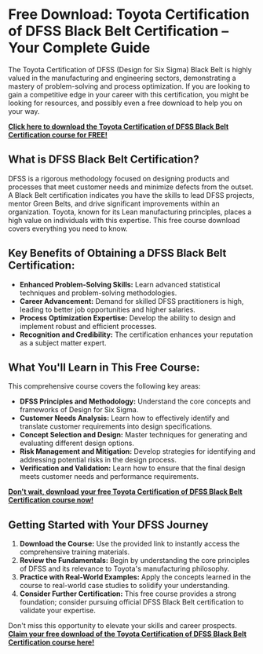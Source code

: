 # Free Download: Toyota Certification of DFSS Black Belt Certification – Your Complete Guide

The Toyota Certification of DFSS (Design for Six Sigma) Black Belt is highly valued in the manufacturing and engineering sectors, demonstrating a mastery of problem-solving and process optimization. If you are looking to gain a competitive edge in your career with this certification, you might be looking for resources, and possibly even a free download to help you on your way.

[**Click here to download the Toyota Certification of DFSS Black Belt Certification course for FREE!**](https://udemywork.com/toyota-certification-of-dfss-black-belt-certification)

## What is DFSS Black Belt Certification?

DFSS is a rigorous methodology focused on designing products and processes that meet customer needs and minimize defects from the outset.  A Black Belt certification indicates you have the skills to lead DFSS projects, mentor Green Belts, and drive significant improvements within an organization. Toyota, known for its Lean manufacturing principles, places a high value on individuals with this expertise. This free course download covers everything you need to know.

## Key Benefits of Obtaining a DFSS Black Belt Certification:

*   **Enhanced Problem-Solving Skills:** Learn advanced statistical techniques and problem-solving methodologies.
*   **Career Advancement:**  Demand for skilled DFSS practitioners is high, leading to better job opportunities and higher salaries.
*   **Process Optimization Expertise:** Develop the ability to design and implement robust and efficient processes.
*   **Recognition and Credibility:** The certification enhances your reputation as a subject matter expert.

## What You'll Learn in This Free Course:

This comprehensive course covers the following key areas:

*   **DFSS Principles and Methodology:** Understand the core concepts and frameworks of Design for Six Sigma.
*   **Customer Needs Analysis:**  Learn how to effectively identify and translate customer requirements into design specifications.
*   **Concept Selection and Design:** Master techniques for generating and evaluating different design options.
*   **Risk Management and Mitigation:**  Develop strategies for identifying and addressing potential risks in the design process.
*   **Verification and Validation:**  Learn how to ensure that the final design meets customer needs and performance requirements.

[**Don't wait, download your free Toyota Certification of DFSS Black Belt Certification course now!**](https://udemywork.com/toyota-certification-of-dfss-black-belt-certification)

## Getting Started with Your DFSS Journey

1.  **Download the Course:** Use the provided link to instantly access the comprehensive training materials.
2.  **Review the Fundamentals:** Begin by understanding the core principles of DFSS and its relevance to Toyota's manufacturing philosophy.
3.  **Practice with Real-World Examples:** Apply the concepts learned in the course to real-world case studies to solidify your understanding.
4.  **Consider Further Certification:** This free course provides a strong foundation; consider pursuing official DFSS Black Belt certification to validate your expertise.

Don't miss this opportunity to elevate your skills and career prospects. **[Claim your free download of the Toyota Certification of DFSS Black Belt Certification course here!](https://udemywork.com/toyota-certification-of-dfss-black-belt-certification)**
